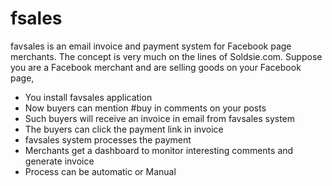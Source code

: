 fsales
======

favsales is an email invoice and  payment system for Facebook page merchants. 
The concept is very much on the lines of Soldsie.com. Suppose you are a Facebook merchant 
and are selling goods on your Facebook page,


+ You install favsales application
+ Now buyers can mention #buy in comments on your posts
+ Such buyers will receive an invoice in email from favsales system
+ The buyers can click the payment link in invoice
+ favsales system processes the payment
+ Merchants get a dashboard to monitor interesting comments and generate invoice
+ Process can be automatic or Manual



